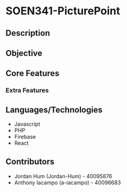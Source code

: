 # SOEN341-PicturePoint

## Description
## Objective
## Core Features
### Extra Features
## Languages/Technologies
- Javascript
- PHP
- Firebase
- React
## Contributors
- Jordan Hum (Jordan-Hum) - 40095876
- Anthony Iacampo (a-iacampo) - 40096683
